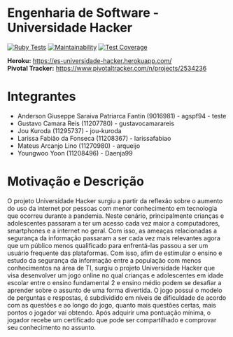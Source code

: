 # Engenharia de Software - Universidade Hacker
[![Ruby Tests](https://github.com/agspf94/es-universidade-hacker/actions/workflows/main.yml/badge.svg)](https://github.com/agspf94/es-universidade-hacker/actions/workflows/main.yml)
[![Maintainability](https://api.codeclimate.com/v1/badges/b1663227c5e0583626bf/maintainability)](https://codeclimate.com/github/agspf94/es-universidade-hacker/maintainability)
[![Test Coverage](https://api.codeclimate.com/v1/badges/b1663227c5e0583626bf/test_coverage)](https://codeclimate.com/github/agspf94/es-universidade-hacker/test_coverage)

**Heroku:** https://es-universidade-hacker.herokuapp.com/ <br>
**Pivotal Tracker:** https://www.pivotaltracker.com/n/projects/2534236

# Integrantes
- Anderson Giuseppe Saraiva Patriarca Fantin (9016981) - agspf94 - teste
- Gustavo Camara Reis (11207780) - gustavocamarareis
- Jou Kuroda (11295737) - jou-kuroda
- Larissa Fabião da Fonseca (11208367) - larissafabiao
- Mateus Arcanjo Lino (11270980) - arqueijo
- Youngwoo Yoon (11208496) - Daenja99

# Motivação e Descrição
O projeto Universidade Hacker surgiu a partir da reflexão sobre o aumento do uso da internet por pessoas com menor conhecimento em tecnologia que ocorreu durante a pandemia. Neste cenário, principalmente crianças e adolescentes passaram a ter um acesso cada vez maior a computadores, smartphones e a internet no geral. Com isso, as ameaças relacionadas a segurança da informação passaram a ser cada vez mais relevantes agora que um público menos qualificado para enfrentá-las passou a ser um usuário frequente das plataformas. Com isso, afim de estimular o ensino e estudo da segurança da informação entre a população com menos conhecimentos na área de TI, surgiu o projeto Universidade Hacker que visa desenvolver um jogo online no qual crianças e adolescentes em idade escolar entre o ensino fundamental 2 e ensino médio podem se desafiar a aprender sobre o assunto de uma forma divertida. O jogo possui o modelo de perguntas e respostas, é subdividido em níveis de dificuldade de acordo com as questões e ao longo do jogo, quanto mais questões certas, mais pontos o jogador vai obtendo. Após adquirir uma pontuação mínima, o jogador recebe um certificado que pode ser compartilhado e comprovar seu conhecimento no assunto.
